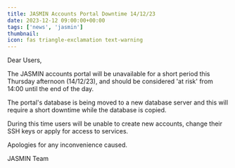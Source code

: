 ```yaml
---
title: JASMIN Accounts Portal Downtime 14/12/23
date: 2023-12-12 09:00:00+00:00
tags: ['news', 'jasmin']
thumbnail: 
icon: fas triangle-exclamation text-warning
---
```


Dear Users,

The JASMIN accounts portal will be unavailable for a short period this Thursday afternoon (14/12/23), and should be considered 'at risk' from 14:00 until the end of the day.

The portal's database is being moved to a new database server and this will require a short downtime while the database is copied.

During this time users will be unable to create new accounts, change their SSH keys or apply for access to services.

Apologies for any inconvenience caused.

JASMIN Team
